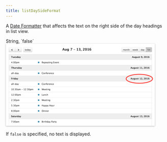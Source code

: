 ```yaml
---
title: listDaySideFormat
---
```


A [Date Formatter](date-formatting) that affects the text on the right side of the day headings in list view.

<div class='spec' markdown='1'>
String, `false`
</div>

<img src='listDaySideFormat.png' width='468' height='259' style='box-shadow: 0 1px 4px rgba(0,0,0,.3)' alt='displaying alt date strings' />

If `false` is specified, no text is displayed.

